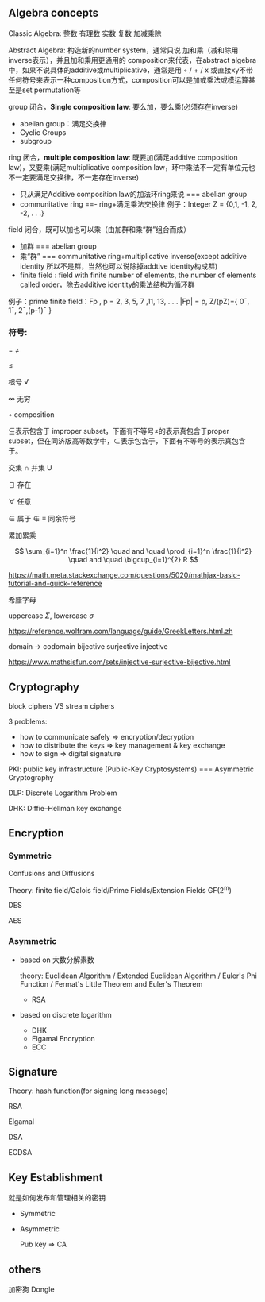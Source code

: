 

## Algebra concepts

Classic Algebra: 整数 有理数 实数 复数 加减乘除

Abstract Algebra: 构造新的number system，通常只说 加和乘（减和除用inverse表示），并且加和乘用更通用的 composition来代表，在abstract algebra中，如果不说具体的additive或multiplicative，通常是用 ◦ / + / x 或直接xy不带任何符号来表示一种composition方式，composition可以是加或乘法或模运算甚至是set permutation等

group 闭合，**Single composition law**: 要么加，要么乘(必须存在inverse)

+ abelian group：满足交换律
+ Cyclic Groups
+ subgroup

ring  闭合，**multiple composition law**: 既要加(满足additive composition law)，又要乘(满足multiplicative composition law，环中乘法不一定有单位元也不一定要满足交换律，不一定存在inverse)
+ 只从满足Additive composition law的加法环ring来说 === abelian group
+ communitative ring ==- ring+满足乘法交换律	例子：Integer Z = {0,1, -1, 2, -2, . . .}


field 闭合，既可以加也可以乘（由加群和乘“群”组合而成）
+ 加群 === abelian group
+ 乘“群” === communitative ring+multiplicative inverse(except additive identity 所以不是群，当然也可以说除掉addtive identity构成群)
+ finite field : field with finite number of elements, the number of elements called order，除去additive identity的乘法结构为循环群

例子：prime finite field：Fp , p = 2, 3, 5, 7 ,11, 13, ..... |Fp| = p, Z/(pZ)={ 0¯, 1¯, 2¯,(p-1)¯  } 

### 符号:

= ≠

≤ 

根号 √

∞ 无穷

◦ composition

⊆表示包含于 improper subset，下面有不等号≠的表示真包含于proper subset，但在同济版高等数学中，⊂表示包含于，下面有不等号的表示真包含于。

交集 ∩ 并集 U

∃ 存在

∀ 任意		

∈ 属于 ∉ 
≡ 同余符号

累加累乘


$$
\sum_{i=1}^n \frac{1}{i^2} \quad and \quad \prod_{i=1}^n \frac{1}{i^2} \quad and \quad \bigcup_{i=1}^{2} R
$$

https://math.meta.stackexchange.com/questions/5020/mathjax-basic-tutorial-and-quick-reference

希腊字母

uppercase *Σ*, lowercase *σ*

https://reference.wolfram.com/language/guide/GreekLetters.html.zh



domain -> codomain	bijective surjective injective

https://www.mathsisfun.com/sets/injective-surjective-bijective.html


## Cryptography

block ciphers VS stream ciphers

3 problems:

+ how to communicate safely => encryption/decryption
+ how to distribute the keys => key management & key exchange
+ how to sign => digital signature

PKI: public key infrastructure (Public-Key Cryptosystems) === Asymmetric Cryptography

DLP: Discrete Logarithm Problem

DHK: Diffie–Hellman key exchange

## Encryption

### Symmetric

Confusions and Diffusions

Theory:  finite field/Galois field/Prime Fields/Extension Fields GF(2<sup>m</sup>)

DES

AES

### Asymmetric

+ based on 大数分解素数

  theory: Euclidean Algorithm / Extended Euclidean Algorithm / Euler's Phi Function / Fermat's Little Theorem and Euler's Theorem

  + RSA

+ based on discrete logarithm
  + DHK
  + Elgamal Encryption
  + ECC


## Signature

Theory: hash function(for signing long message)

RSA 

Elgamal 

DSA

ECDSA



## Key Establishment

就是如何发布和管理相关的密钥

+ Symmetric

+ Asymmetric

  Pub key => CA



## others
加密狗 Dongle
